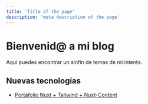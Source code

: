 ```yaml
---
title: 'Title of the page'
description: 'meta description of the page'
---
```


# Bienvenid@ a mi blog

Aquí puedes encontrar un sinfín de temas de mi interés.

## Nuevas tecnologías

- [Portafolio Nuxt + Tailwind + Nuxt-Content](/blog/project01)

